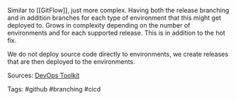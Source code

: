 
Similar to [[GitFlow]], just more complex. Having both the release branching and in addition branches for each type of environment that this might get deployed to.
Grows in complexity depending on the number of environments and for each supported release. This is in addition to the hot fix.

We do not deploy source code directly to environments, we create releases that are then deployed to the environments.


Sources: [DevOps Toolkit](https://youtu.be/U_IFGpJDbeU?t=844)

Tags: #github #branching #cicd 